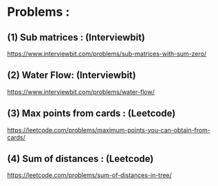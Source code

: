 # Problems : 

## (1) Sub matrices : (Interviewbit)

https://www.interviewbit.com/problems/sub-matrices-with-sum-zero/

## (2) Water Flow: (Interviewbit)

https://www.interviewbit.com/problems/water-flow/

## (3) Max points from cards : (Leetcode)

https://leetcode.com/problems/maximum-points-you-can-obtain-from-cards/

## (4) Sum of distances : (Leetcode)

https://leetcode.com/problems/sum-of-distances-in-tree/